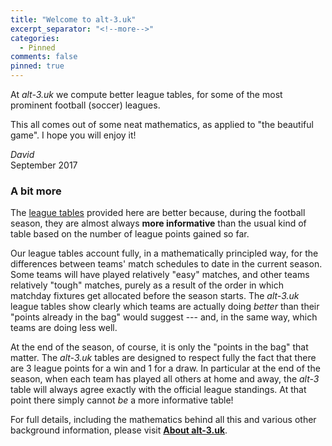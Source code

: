 ```yaml
---
title: "Welcome to alt-3.uk"
excerpt_separator: "<!--more-->"
categories:
  - Pinned
comments: false
pinned: true
---
```


At *alt-3.uk* we compute better league tables, for some of the most prominent 
football (soccer) leagues.

This all comes out of some neat mathematics, as applied to "the beautiful game".
I hope you will enjoy it!

*David*  
September 2017

### A bit more

The [league tables](/leagues) provided here are better because, during the football season, 
they are almost always **more informative** than the usual kind of table 
based on the number of league points gained so far.

Our league tables account fully, in a mathematically principled way,
for the differences between teams' match schedules to date in
the current season.  Some teams will have played relatively "easy" matches,
and other teams relatively "tough" matches, purely as a result of the order 
in which matchday fixtures get allocated before the season starts. 
The *alt-3.uk* league tables show clearly which teams are actually doing *better* 
than their "points already in the bag" would suggest --- 
and, in the same way, which teams are doing less well.

At the end of the season, of course, it is only the "points in the bag" that matter.  The 
*alt-3.uk* tables are designed to respect fully
the fact that there are 3 league points for a win and 
1 for a draw. In particular at the end of the season, when each team has played
all others at home and away, the *alt-3* table will always agree exactly with the 
official league standings. 
At that point there simply cannot *be* a more informative table!

For full details, including the mathematics behind all this 
and various other background information, 
please visit [**About alt-3.uk**](/about).




